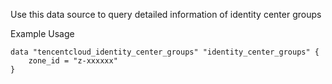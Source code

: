 Use this data source to query detailed information of identity center groups

Example Usage

```hcl
data "tencentcloud_identity_center_groups" "identity_center_groups" {
    zone_id = "z-xxxxxx"
}
```
